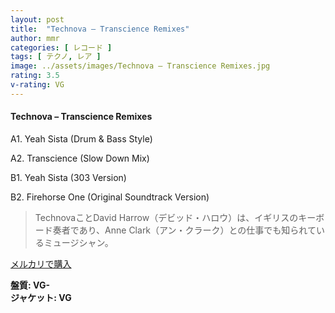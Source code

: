 ```yaml
---
layout: post
title:  "Technova – Transcience Remixes"
author: mmr
categories: [ レコード ]
tags: [ テクノ, レア ]
image: ../assets/images/Technova – Transcience Remixes.jpg
rating: 3.5
v-rating: VG
---
```


#### Technova – Transcience Remixes

A1. Yeah Sista (Drum & Bass Style)

A2. Transcience (Slow Down Mix)

B1. Yeah Sista (303 Version)

B2. Firehorse One (Original Soundtrack Version)

> TechnovaことDavid Harrow（デビッド・ハロウ）は、イギリスのキーボード奏者であり、Anne Clark（アン・クラーク）との仕事でも知られているミュージシャン。

[メルカリで購入](https://jp.mercari.com/item/m92224497926)

<div class="mt-4 mb-4 d-flex align-items-center">
<strong class="mr-1">盤質: VG-</strong>
</div>
<div class="mt-4 mb-4 d-flex align-items-center">
<strong class="mr-1">ジャケット: VG</strong>
</div>
